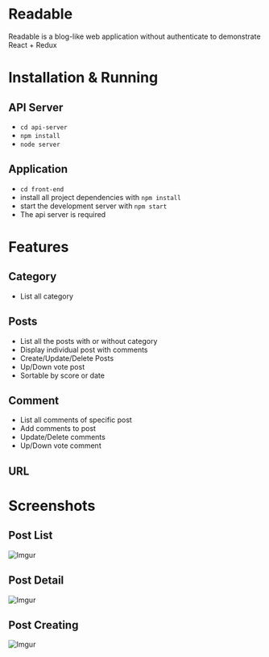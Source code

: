 # Readable

Readable is a blog-like web application without authenticate to demonstrate React + Redux

# Installation & Running
## API Server
* `cd api-server`
* `npm install`
* `node server`
## Application
* `cd front-end`
* install all project dependencies with `npm install`
* start the development server with `npm start`
* The api server is required

# Features
## Category
* List all category
## Posts
* List all the posts with or without category
* Display individual post with comments
* Create/Update/Delete Posts
* Up/Down vote post
* Sortable by score or date
## Comment
* List all comments of specific post
* Add comments to post
* Update/Delete comments
* Up/Down vote comment
## URL

# Screenshots
## Post List
![Imgur](https://i.imgur.com/lGp8PWj.png)
## Post Detail
![Imgur](https://i.imgur.com/Qq1WdcZ.png)
## Post Creating
![Imgur](https://i.imgur.com/gIulu3y.png)